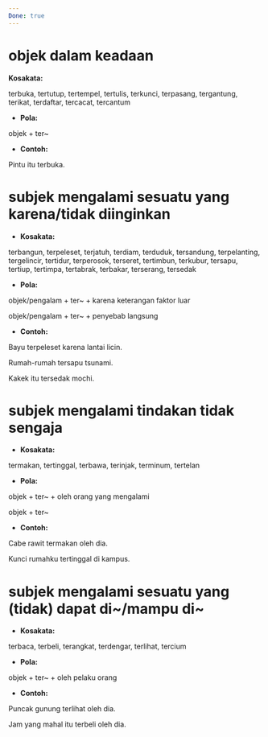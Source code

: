 ```yaml
---
Done: true
---
```


# objek dalam keadaan

**Kosakata:**

terbuka, tertutup, tertempel, tertulis, terkunci, terpasang, tergantung, terikat, terdaftar, tercacat, tercantum

- **Pola:**

objek + ter~

- **Contoh:**

Pintu itu terbuka.

# subjek mengalami sesuatu yang karena/tidak diinginkan

- **Kosakata:**

terbangun, terpeleset, terjatuh, terdiam, terduduk, tersandung, terpelanting, tergelincir, tertidur, terperosok, terseret, tertimbun, terkubur, tersapu, tertiup, tertimpa, tertabrak, terbakar, terserang, tersedak

- **Pola:**

objek/pengalam + ter~ + karena keterangan faktor luar

objek/pengalam + ter~ + penyebab langsung

- **Contoh:**

Bayu terpeleset karena lantai licin.

Rumah-rumah tersapu tsunami.

Kakek itu tersedak mochi.

# subjek mengalami tindakan tidak sengaja

- **Kosakata:**

termakan, tertinggal, terbawa, terinjak, terminum, tertelan

- **Pola:**

objek + ter~ + oleh orang yang mengalami

objek + ter~

- **Contoh:**

Cabe rawit termakan oleh dia.

Kunci rumahku tertinggal di kampus.

# subjek mengalami sesuatu yang (tidak) dapat di~/mampu di~

- **Kosakata:**

terbaca, terbeli, terangkat, terdengar, terlihat, tercium

- **Pola:**

objek + ter~ + oleh pelaku orang

- **Contoh:**

Puncak gunung terlihat oleh dia.

Jam yang mahal itu terbeli oleh dia.
